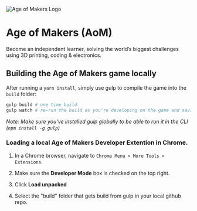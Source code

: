 ![Age of Makers Logo](https://raw.githubusercontent.com/salesforce/ageofmakers/master/images/Age_of_Makers_full_m.png?token=AAVZPWYZWN2LP52QOKS4N626VB62E)

# Age of Makers (AoM)

Become an independent learner, solving the world’s biggest challenges using 3D printing, coding & electronics.

## Building the Age of Makers game locally

After running a `yarn install`, simply use gulp to compile the game into the `build` folder:
```bash
gulp build # one time build
gulp watch # re-run the build as you're developing on the game and saving file changes
```

*Note: Make sure you've installed gulp globally to be able to run it in the CLI (`npm install -g gulp`)*

### Loading a local Age of Makers Developer Extention in Chrome.

1. In a Chrome browser, navigate to `Chrome Menu > More Tools > Extensions`.

2. Make sure the **Developer Mode** box is checked on the top right.

3. Click **Load unpacked**

4. Select the "build" folder that gets build from gulp in your local github repo.

